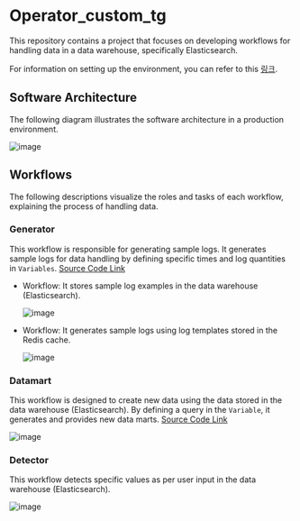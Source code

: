 # Operator_custom_tg

This repository contains a project that focuses on developing workflows for handling data in a data warehouse, specifically Elasticsearch. 

For information on setting up the environment, you can refer to this [링크](ENV_README.md).

## Software Architecture


The following diagram illustrates the software architecture in a production environment.

![image](https://github.com/cucuridas/operator_custom_tg/assets/65060314/6434016a-0f45-446d-827f-26159b8d270d)

## Workflows

The following descriptions visualize the roles and tasks of each workflow, explaining the process of handling data.

### Generator

This workflow is responsible for generating sample logs. It generates sample logs for data handling by defining specific times and log quantities in `Variables`. [Source Code Link](https://github.com/cucuridas/operator_custom_tg/tree/main/custom_operator/generator)

- Workflow: It stores sample log examples in the data warehouse (Elasticsearch).

    ![image](https://github.com/cucuridas/operator_custom_tg/assets/65060314/b8a8642a-7a71-443e-9aaf-520d262460fe)
    
- Workflow: It generates sample logs using log templates stored in the Redis cache.

    ![image](https://github.com/cucuridas/operator_custom_tg/assets/65060314/7d83c49c-3b14-4ae3-b22a-e20c70e9e8de)

### Datamart

This workflow is designed to create new data using the data stored in the data warehouse (Elasticsearch). By defining a query in the `Variable`, it generates and provides new data marts. [Source Code Link](https://github.com/cucuridas/operator_custom_tg/tree/main/custom_operator/datamart)

![image](https://github.com/cucuridas/operator_custom_tg/assets/65060314/668042c4-f740-4c09-91c4-d869e0e780cb)

### Detector

This workflow detects specific values as per user input in the data warehouse (Elasticsearch).

![image](https://github.com/cucuridas/operator_custom_tg/assets/65060314/c475b447-863f-4b94-a507-b9c06a8832e6)